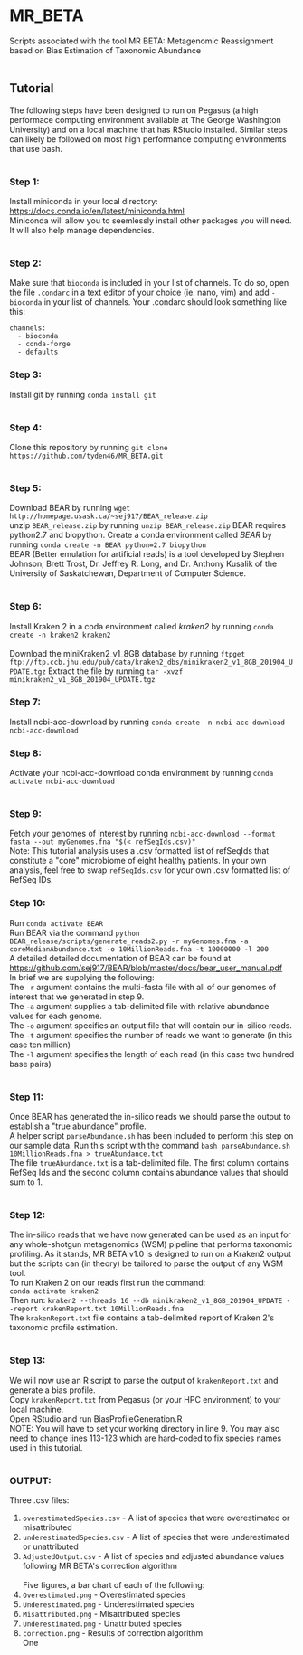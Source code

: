 # MR_BETA
Scripts associated with the tool MR BETA: Metagenomic Reassignment based on Bias Estimation of Taxonomic Abundance
</br> </br>
## Tutorial </br>
The following steps have been designed to run on Pegasus (a high performace computing environment available at The George Washington University) and on a local machine that has RStudio installed. Similar steps can likely be followed on most high performance computing environments that use bash. </br> </br>
### Step 1: </br>
Install miniconda in your local directory: https://docs.conda.io/en/latest/miniconda.html </br>
Miniconda will allow you to seemlessly install other packages you will need. It will also help manage dependencies. </br> </br>
### Step 2: </br>
Make sure that `bioconda` is included in your list of channels. To do so, open the file `.condarc` in a text editor of your choice (ie. nano, vim) and add `- bioconda` in your list of channels. Your .condarc should look something like this:
```
channels:
  - bioconda
  - conda-forge
  - defaults
```
### Step 3: <br>
Install git by running `conda install git` </br> </br>

### Step 4: </br>
Clone this repository by running `git clone https://github.com/tyden46/MR_BETA.git` </br> </br>

### Step 5: </br>
Download BEAR by running `wget http://homepage.usask.ca/~sej917/BEAR_release.zip` </br>
unzip `BEAR_release.zip` by running `unzip BEAR_release.zip`
BEAR requires python2.7 and biopython. Create a conda environment called *BEAR* by running `conda create -n BEAR python=2.7 biopython` </br>
BEAR (Better emulation for artificial reads) is a tool developed by Stephen Johnson, Brett Trost, Dr. Jeffrey R. Long, and Dr. Anthony Kusalik of the University of Saskatchewan, Department of Computer Science. </br> </br>

### Step 6: </br>
Install Kraken 2 in a coda environment called *kraken2* by running `conda create -n kraken2 kraken2` </br> </br>
Download the miniKraken2_v1_8GB database by running `ftpget ftp://ftp.ccb.jhu.edu/pub/data/kraken2_dbs/minikraken2_v1_8GB_201904_UPDATE.tgz`
Extract the file by running `tar -xvzf minikraken2_v1_8GB_201904_UPDATE.tgz`
### Step 7: </br>
Install ncbi-acc-download by running `conda create -n ncbi-acc-download ncbi-acc-download` </br>

### Step 8: </br>
Activate your ncbi-acc-download conda environment by running `conda activate ncbi-acc-download` </br> </br>

### Step 9: </br>
Fetch your genomes of interest by running `ncbi-acc-download --format fasta --out myGenomes.fna "$(< refSeqIds.csv)"` </br>
Note: This tutorial analysis uses a .csv formatted list of refSeqIds that constitute a "core" microbiome of eight healthy patients. In your own analysis, feel free to swap `refSeqIds.csv` for your own .csv formatted list of RefSeq IDs.

### Step 10: </br>

Run `conda activate BEAR` </br>
Run BEAR via the command `python BEAR_release/scripts/generate_reads2.py -r myGenomes.fna -a coreMedianAbundance.txt -o 10MillionReads.fna -t 10000000 -l 200` </br>
A detailed detailed documentation of BEAR can be found at https://github.com/sej917/BEAR/blob/master/docs/bear_user_manual.pdf </br>
In brief we are supplying the following: </br>
The `-r` argument contains the multi-fasta file with all of our genomes of interest that we generated in step 9. </br>
The `-a` argument supplies a tab-delimited file with relative abundance values for each genome. </br>
The `-o` argument specifies an output file that will contain our in-silico reads. </br>
The `-t` argument specifies the number of reads we want to generate (in this case ten million) </br>
The `-l` argument specifies the length of each read (in this case two hundred base pairs) </br></br>

### Step 11: </br>
Once BEAR has generated the in-silico reads we should parse the output to establish a "true abundance" profile. </br>
A helper script `parseAbundance.sh` has been included to perform this step on our sample data. Run this script with the command `bash parseAbundance.sh 10MillionReads.fna > trueAbundance.txt` </br>
The file `trueAbundance.txt` is a tab-delimited file. The first column contains RefSeq Ids and the second column contains abundance values that should sum to 1. </br></br>

### Step 12:
The in-silico reads that we have now generated can be used as an input for any whole-shotgun metagenomics (WSM) pipeline that performs taxonomic profiling. As it stands, MR BETA v1.0 is designed to run on a Kraken2 output but the scripts can (in theory) be tailored to parse the output of any WSM tool. </br>
To run Kraken 2 on our reads first run the command: </br>
`conda activate kraken2` </br>
Then run:
`kraken2 --threads 16 --db minikraken2_v1_8GB_201904_UPDATE --report krakenReport.txt 10MillionReads.fna` </br>
The `krakenReport.txt` file contains a tab-delimited report of Kraken 2's taxonomic profile estimation. </br> </br>

### Step 13:
We will now use an R script to parse the output of `krakenReport.txt` and generate a bias profile. </br>
Copy `krakenReport.txt` from Pegasus (or your HPC environment) to your local machine. </br>
Open RStudio and run BiasProfileGeneration.R  </br>
NOTE: You will have to set your working directory in line 9. You may also need to change lines 113-123 which are hard-coded to fix species names used in this tutorial.</br> </br>

### OUTPUT: <br>
Three .csv files: </br>
1. `overestimatedSpecies.csv` - A list of species that were overestimated or misattributed </br>
2. `underestimatedSpecies.csv` - A list of species that were underestimated or unattributed </br>
3. `AdjustedOutput.csv` - A list of species and adjusted abundance values following MR BETA's correction algorithm
</br> </br>
Five figures, a bar chart of each of the following: </br>
1. `Overestimated.png` - Overestimated species </br>
2. `Underestimated.png` - Underestimated species </br>
3. `Misattributed.png` - Misattributed species </br>
4. `Underestimated.png` - Unattributed species </br>
5. `correction.png` - Results of correction algorithm </br>
One 
